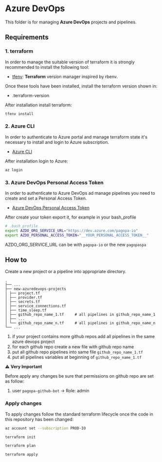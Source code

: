# Azure DevOps

This folder is for managing **Azure DevOps** projects and pipelines.

## Requirements

### 1. terraform

In order to manage the suitable version of terraform it is strongly recommended to install the following tool:

- [tfenv](https://github.com/tfutils/tfenv): **Terraform** version manager inspired by rbenv.

Once these tools have been installed, install the terraform version shown in:

- .terraform-version

After installation install terraform:

```sh
tfenv install
```

### 2. Azure CLI

In order to authenticate to Azure portal and manage terraform state it's necessary to install and login to Azure subscription.

- [Azure CLI](https://docs.microsoft.com/it-it/cli/azure/install-azure-cli)

After installation login to Azure:

```sh
az login
```

### 3. Azure DevOps Personal Access Token

In order to authenticate to Azure DevOps ad manage pipelines you need to create and set a Personal Access Token.

- [Azure DevOps Personal Access Token](https://docs.microsoft.com/en-us/azure/devops/organizations/accounts/use-personal-access-tokens-to-authenticate)

After create your token export it, for example in your bash_profile

```sh
# .bash_profile
export AZDO_ORG_SERVICE_URL="https://dev.azure.com/pagopa-io"
export AZDO_PERSONAL_ACCESS_TOKEN="__YOUR_PERSONAL_ACCESS_TOKEN__"
```

AZDO_ORG_SERVICE_URL can be with `pagopa-io` or the new `pagopaspa`

## How to

Create a new project or a pipeline into appropriate directory.

    .
    ├── ...
    ├── new-azuredevops-projects
    │ ├── project.tf
    │ ├── provider.tf
    │ ├── secrets.tf
    │ ├── service_connections.tf
    │ ├── time_sleep.tf
    │ ├── github_repo_name_1.tf     # all pipelines in github_repo_name_1
    │ ├── ...
    │ └── github_repo_name_n.tf     # all pipelines in github_repo_name_n
    └── ...

1. if your project contains more github repos add all pipelines in the same azure devops project 
2. for each github repo create a new file with github repo name
3. put all github repo pipelines into same file `github_repo_name_1.tf`
4. put all pipelines variables at beginning of `github_repo_name_1.tf`

⚠️ **Very Important**

Before apply any changes be sure that permissions on github repo are set as follow:
1. user `pagopa-github-bot` -> Role: admin

### Apply changes

To apply changes follow the standard terraform lifecycle once the code in this repository has been changed:

```sh
az account set --subscription PROD-IO

terraform init

terraform plan

terraform apply
```
